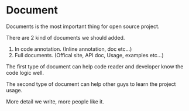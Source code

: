 # Document
Documents is the most important thing for open source project.

There are 2 kind of documents we should added.

1. In code annotation. (Inline annotation, doc etc...)
2. Full documents. (Offical site, API doc, Usage, examples etc...)

The first type of document can help code reader and developer know the code logic well.

The second type of document can help other guys to learn the project usage.

More detail we write, more people like it.